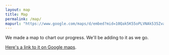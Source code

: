 ```yaml
---
layout: map
title: Map
permalink: /map/
mapurl: "https://www.google.com/maps/d/embed?mid=10Qak5K55oPLVNAk535ZvaPEmitI"
---
```

<p>We made a map to chart our progress. We'll be adding to it as we go.</p>
<p><a href="https://maps.google.com/maps/d/edit?mid=10Qak5K55oPLVNAk535ZvaPEmitI">Here's a link to it on Google maps</a>.</p>
